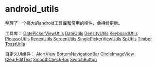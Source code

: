 # android_utils
整理了一个强大的android工具库和常用的控件，会持续更新。

工具库：
[DatePickerViewUtils](https://github.com/fanlcly/android_utils/blob/master/androidutils/src/main/java/com/fancy/androidutils/utils/DatePickerViewUtils.java)
[DateUtils](https://github.com/fanlcly/android_utils/blob/master/androidutils/src/main/java/com/fancy/androidutils/utils/DateUtils.java)
[DensityUtils](https://github.com/fanlcly/android_utils/blob/master/androidutils/src/main/java/com/fancy/androidutils/utils/DensityUtils.java)
[KeyboardUtils](https://github.com/fanlcly/android_utils/blob/master/androidutils/src/main/java/com/fancy/androidutils/utils/KeyboardUtils.java)
[PicassoUtils](https://github.com/fanlcly/android_utils/blob/master/androidutils/src/main/java/com/fancy/androidutils/utils/PicassoUtils.java)
[RegexUtils](https://github.com/fanlcly/android_utils/blob/master/androidutils/src/main/java/com/fancy/androidutils/utils/RegexUtils.java)
[ScreenUtils](https://github.com/fanlcly/android_utils/blob/master/androidutils/src/main/java/com/fancy/androidutils/utils/ScreenUtils.java)
[SinglePickerViewUtils](https://github.com/fanlcly/android_utils/blob/master/androidutils/src/main/java/com/fancy/androidutils/utils/SinglePickerViewUtils.java)
[SpUtils](https://github.com/fanlcly/android_utils/blob/master/androidutils/src/main/java/com/fancy/androidutils/utils/SpUtils.java)
[Timber](https://github.com/fanlcly/android_utils/blob/master/androidutils/src/main/java/com/fancy/androidutils/utils/Timber.java)
[ToastUtils](https://github.com/fanlcly/android_utils/blob/master/androidutils/src/main/java/com/fancy/androidutils/utils/ToastUtils.java)

自定义UI组件：
[AlertView](https://github.com/fanlcly/android_utils/blob/master/androidutils/src/main/java/com/fancy/androidutils/widget/AlertView.java)
[BottomNavigationBar](https://github.com/fanlcly/android_utils/blob/master/androidutils/src/main/java/com/fancy/androidutils/widget/BottomNavigationBar.java)
[CircleImageView](https://github.com/fanlcly/android_utils/blob/master/androidutils/src/main/java/com/fancy/androidutils/widget/CircleImageView.java)
[ClearEditText](https://github.com/fanlcly/android_utils/blob/master/androidutils/src/main/java/com/fancy/androidutils/widget/ClearEditText.java)
[SmoothCheckBox](https://github.com/fanlcly/android_utils/blob/master/androidutils/src/main/java/com/fancy/androidutils/widget/SmoothCheckBox.java)
[SwitchButton](https://github.com/fanlcly/android_utils/blob/master/androidutils/src/main/java/com/fancy/androidutils/widget/SwitchButton.java)
